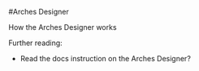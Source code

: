 
#Arches Designer

How the Arches Designer works 

Further reading:
* Read the docs instruction on the Arches Designer?
